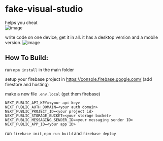 # fake-visual-studio
helps you cheat  
![image](https://github.com/Byte-White/fake-visual-studio/assets/51212450/f0e3ee70-0ad8-407b-93ce-222e56ebdc81)

write code on one device, get it in all.
it has a desktop version and a mobile version.
![image](https://github.com/Byte-White/fake-visual-studio/assets/51212450/998123d2-fb13-41f7-9149-efdf9ea0bd82)

## How To Build:
run `npm install` in the main folder

setup your firebase project in https://console.firebase.google.com/ (add firestore and hosting)

make a new file `.env.local` (get them firebase)
```
NEXT_PUBLIC_API_KEY=<your api key>
NEXT_PUBLIC_AUTH_DOMAIN=<your auth domain>
NEXT_PUBLIC_PROJECT_ID=<your project id>
NEXT_PUBLIC_STORAGE_BUCKET=<your storage bucket>
NEXT_PUBLIC_MESSAGING_SENDER_ID=<your messaging sender ID>
NEXT_PUBLIC_APP_ID=<your app ID>
```


run `firebase init`, `npm run build` and `firebase deploy`